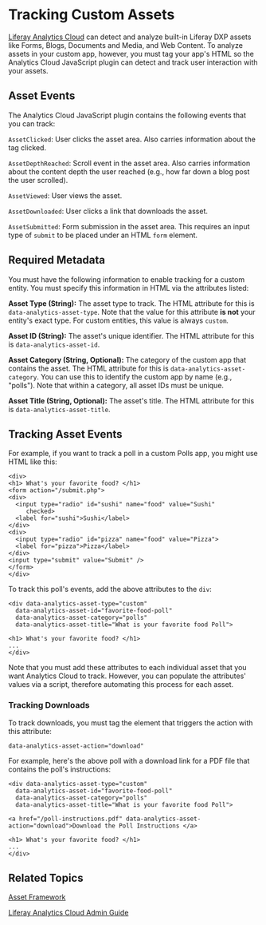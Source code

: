 # Tracking Custom Assets [](id=tracking-custom-assets)

[Liferay Analytics Cloud](https://help.liferay.com/hc/en-us/categories/360000608871-Liferay-Analytics-Cloud-Admin-Guide) 
can detect and analyze built-in Liferay DXP assets like Forms, Blogs, Documents 
and Media, and Web Content. To analyze assets in your custom app, however, you 
must tag your app's HTML so the Analytics Cloud JavaScript plugin can detect and 
track user interaction with your assets. 

## Asset Events [](id=asset-events)

The Analytics Cloud JavaScript plugin contains the following events that you can 
track: 

`AssetClicked`: User clicks the asset area. Also carries information about the 
tag clicked. 

`AssetDepthReached`: Scroll event in the asset area. Also carries information 
about the content depth the user reached (e.g., how far down a blog post the 
user scrolled). 

`AssetViewed`: User views the asset. 

`AssetDownloaded`: User clicks a link that downloads the asset. 

`AssetSubmitted`: Form submission in the asset area. This requires an input 
type of `submit` to be placed under an HTML `form` element. 

## Required Metadata [](id=required-metadata)

You must have the following information to enable tracking for a custom entity. 
You must specify this information in HTML via the attributes listed: 

**Asset Type (String):** The asset type to track. The HTML attribute for this is 
`data-analytics-asset-type`. Note that the value for this attribute **is not** 
your entity's exact type. For custom entities, this value is always `custom`. 

**Asset ID (String):** The asset's unique identifier. The HTML attribute for 
this is `data-analytics-asset-id`. 

**Asset Category (String, Optional):** The category of the custom app that 
contains the asset. The HTML attribute for this is 
`data-analytics-asset-category`. You can use this to identify the custom app by 
name (e.g., "polls"). Note that within a category, all asset IDs must be unique. 

**Asset Title (String, Optional):** The asset's title. The HTML attribute for 
this is `data-analytics-asset-title`. 

## Tracking Asset Events [](id=tracking-asset-events)

For example, if you want to track a poll in a custom Polls app, you might use
HTML like this: 

    <div>
    <h1> What's your favorite food? </h1>
    <form action="/submit.php">
    <div>
      <input type="radio" id="sushi" name="food" value="Sushi"
         checked>
      <label for="sushi">Sushi</label>
    </div>
    <div>
      <input type="radio" id="pizza" name="food" value="Pizza">
      <label for="pizza">Pizza</label>
    </div>
    <input type="submit" value="Submit" />
    </form>
    </div>

To track this poll's events, add the above attributes to the `div`: 

    <div data-analytics-asset-type="custom"
      data-analytics-asset-id="favorite-food-poll"
      data-analytics-asset-category="polls"
      data-analytics-asset-title="What is your favorite food Poll">

    <h1> What's your favorite food? </h1>
    ...
    </div>

Note that you must add these attributes to each individual asset that you want 
Analytics Cloud to track. However, you can populate the attributes' values via a 
script, therefore automating this process for each asset. 

### Tracking Downloads [](id=tracking-downloads)

To track downloads, you must tag the element that triggers the action with this 
attribute:

    data-analytics-asset-action="download"

For example, here's the above poll with a download link for a PDF file that 
contains the poll's instructions: 

    <div data-analytics-asset-type="custom"
      data-analytics-asset-id="favorite-food-poll"
      data-analytics-asset-category="polls"
      data-analytics-asset-title="What is your favorite food Poll">

    <a href="/poll-instructions.pdf" data-analytics-asset-action="download">Download the Poll Instructions </a>

    <h1> What's your favorite food? </h1>
    ...
    </div>

## Related Topics [](id=related-topics)

[Asset Framework](/develop/tutorials/-/knowledge_base/7-1/asset-framework)

[Liferay Analytics Cloud Admin Guide](https://help.liferay.com/hc/en-us/categories/360000608871-Liferay-Analytics-Cloud-Admin-Guide)
